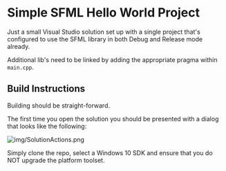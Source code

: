 # Simple SFML Hello World Project

Just a small Visual Studio solution set up with a single project that's
configured to use the SFML library in both Debug and Release mode already.

Additional lib's need to be linked by adding the appropriate pragma within
`main.cpp`.

## Build Instructions

Building should be straight-forward.

The first time you open the solution you should be presented with a dialog that
looks like the following:

![img/SolutionActions.png]()

Simply clone the repo, select a Windows 10 SDK and ensure that you do NOT
upgrade the platform toolset.

